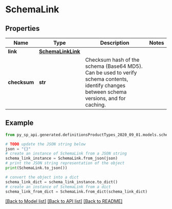 # SchemaLink


## Properties

Name | Type | Description | Notes
------------ | ------------- | ------------- | -------------
**link** | [**SchemaLinkLink**](SchemaLinkLink.md) |  | 
**checksum** | **str** | Checksum hash of the schema (Base64 MD5). Can be used to verify schema contents, identify changes between schema versions, and for caching. | 

## Example

```python
from py_sp_api.generated.definitionsProductTypes_2020_09_01.models.schema_link import SchemaLink

# TODO update the JSON string below
json = "{}"
# create an instance of SchemaLink from a JSON string
schema_link_instance = SchemaLink.from_json(json)
# print the JSON string representation of the object
print(SchemaLink.to_json())

# convert the object into a dict
schema_link_dict = schema_link_instance.to_dict()
# create an instance of SchemaLink from a dict
schema_link_from_dict = SchemaLink.from_dict(schema_link_dict)
```
[[Back to Model list]](../README.md#documentation-for-models) [[Back to API list]](../README.md#documentation-for-api-endpoints) [[Back to README]](../README.md)


